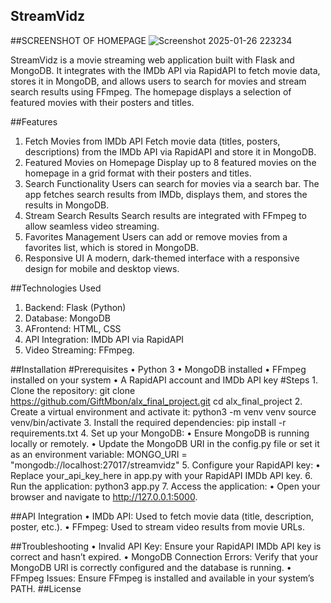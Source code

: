 ## **StreamVidz**

##SCREENSHOT OF HOMEPAGE
![Screenshot 2025-01-26 223234](https://github.com/user-attachments/assets/cabe0e5a-94f4-4cb5-88b0-db2e667eefaa)


StreamVidz is a movie streaming web application built with Flask and MongoDB. It integrates with the IMDb API via RapidAPI to fetch movie data, stores it in MongoDB, and allows users to search for movies and stream search results using FFmpeg. The homepage displays a selection of featured movies with their posters and titles.

##Features
1. Fetch Movies from IMDb API
Fetch movie data (titles, posters, descriptions) from the IMDb API via RapidAPI and store it in MongoDB.
2. Featured Movies on Homepage
Display up to 8 featured movies on the homepage in a grid format with their posters and titles.
3. Search Functionality
Users can search for movies via a search bar. The app fetches search results from IMDb, displays them, and stores the results in MongoDB.
4. Stream Search Results
Search results are integrated with FFmpeg to allow seamless video streaming.
5. Favorites Management
Users can add or remove movies from a favorites list, which is stored in MongoDB.
6. Responsive UI
A modern, dark-themed interface with a responsive design for mobile and desktop views.

##Technologies Used
1. Backend: Flask (Python)
2. Database: MongoDB
3. AFrontend: HTML, CSS
4. API Integration: IMDb API via RapidAPI
5. Video Streaming: FFmpeg.

##Installation
#Prerequisites
	•	Python 3
	•	MongoDB installed
	•	FFmpeg installed on your system
	•	A RapidAPI account and IMDb API key
#Steps
	1.	Clone the repository:
git clone https://github.com/GiftMbon/alx_final_project.git
cd alx_final_project
	2.	Create a virtual environment and activate it:
python3 -m venv venv
source venv/bin/activate
	3.	Install the required dependencies:
pip install -r requirements.txt
	4.	Set up your MongoDB:
	•	Ensure MongoDB is running locally or remotely.
	•	Update the MongoDB URI in the config.py file or set it as an environment variable:
MONGO_URI = "mongodb://localhost:27017/streamvidz"
	5.	Configure your RapidAPI key:
	•	Replace your_api_key_here in app.py with your RapidAPI IMDb API key.
	6.	Run the application:
python3 app.py
	7.	Access the application:
	•	Open your browser and navigate to http://127.0.0.1:5000.

##API Integration
	•	IMDb API: Used to fetch movie data (title, description, poster, etc.).
	•	FFmpeg: Used to stream video results from movie URLs.
 
##Troubleshooting
	•	Invalid API Key: Ensure your RapidAPI IMDb API key is correct and hasn’t expired.
	•	MongoDB Connection Errors: Verify that your MongoDB URI is correctly configured and the database is running.
	•	FFmpeg Issues: Ensure FFmpeg is installed and available in your system’s PATH.
##License

